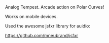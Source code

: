 Analog Tempest. Arcade action on Polar Curves!

Works on mobile devices.

Used the awesome jsfxr library for auidio:
https://github.com/mneubrand/jsfxr